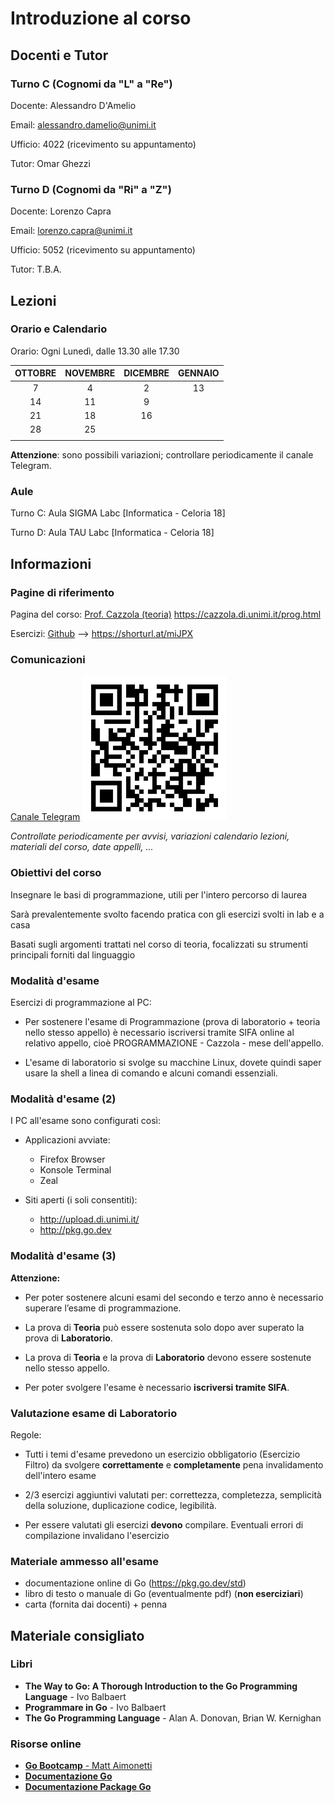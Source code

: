 # Introduzione al corso

## Docenti e Tutor

### Turno C (Cognomi da "L" a "Re")

Docente: Alessandro D'Amelio

Email: alessandro.damelio@unimi.it

Ufficio: 4022 (ricevimento su appuntamento)

Tutor: Omar Ghezzi

### Turno D (Cognomi da "Ri" a "Z")

Docente: Lorenzo Capra

Email: lorenzo.capra@unimi.it

Ufficio: 5052 (ricevimento su appuntamento)

Tutor: T.B.A.

## Lezioni

### Orario e Calendario

Orario: Ogni Lunedì, dalle 13.30 alle 17.30

| OTTOBRE | NOVEMBRE | DICEMBRE | GENNAIO |
|:-------:|:--------:|:--------:|:-------:|
| 7       | 4        | 2        | 13      |
| 14      | 11       | 9        |         |
| 21      | 18       | 16       |         |
| 28      | 25       |          |         |
|         |          |          |         |

**Attenzione**: sono possibili variazioni; controllare periodicamente il canale Telegram.

### Aule

Turno C: Aula SIGMA Labc [Informatica - Celoria 18]

Turno D: Aula TAU Labc [Informatica - Celoria 18]


## Informazioni

### Pagine di riferimento

Pagina del corso: [Prof. Cazzola (teoria)](https://cazzola.di.unimi.it/prog.html) https://cazzola.di.unimi.it/prog.html

Esercizi: [Github](https://github.com/LabProgrammazione1/Lab_2024-25) --> https://shorturl.at/miJPX

### Comunicazioni

[Canale Telegram](https://t.me/+VEeXSK_XSRlkNDlk)
![](qr.png "Telegram link")

*Controllate periodicamente per avvisi, variazioni calendario lezioni, materiali del corso, date appelli, ...*


### Obiettivi del corso

Insegnare le basi di programmazione, utili per l'intero percorso di laurea

Sarà prevalentemente svolto facendo pratica con gli esercizi svolti in lab e a casa

Basati sugli argomenti trattati nel corso di teoria, focalizzati su strumenti principali forniti dal linguaggio


### Modalità d'esame

Esercizi di programmazione al PC:

* Per sostenere l'esame di Programmazione (prova di laboratorio + teoria nello stesso appello) è necessario iscriversi tramite SIFA online al relativo appello, cioè PROGRAMMAZIONE - Cazzola - mese dell'appello.

* L'esame di laboratorio si svolge su macchine Linux, dovete quindi saper usare la shell a linea di comando e alcuni comandi essenziali.

### Modalità d'esame (2)

I PC all'esame sono configurati così:

* Applicazioni avviate:
	- Firefox Browser
	- Konsole Terminal
	- Zeal

* Siti aperti (i soli consentiti):
	- http://upload.di.unimi.it/
	- http://pkg.go.dev

### Modalità d'esame (3)

**Attenzione:**

* Per poter sostenere alcuni esami del secondo e terzo anno è necessario superare l’esame di programmazione.

* La prova di **Teoria** può essere sostenuta solo dopo aver superato la prova di **Laboratorio**.

* La prova di **Teoria** e la prova di **Laboratorio** devono essere sostenute nello stesso appello.

* Per poter svolgere l'esame è necessario **iscriversi tramite SIFA**.

### Valutazione esame di Laboratorio

Regole:

* Tutti i temi d'esame prevedono un esercizio obbligatorio (Esercizio Filtro) da svolgere **correttamente** e **completamente** pena invalidamento dell'intero esame

* 2/3 esercizi aggiuntivi valutati per: correttezza, completezza, semplicità della soluzione, duplicazione codice, legibilità.

* Per essere valutati gli esercizi **devono** compilare. Eventuali errori di compilazione invalidano l'esercizio

### Materiale ammesso all'esame

* documentazione online di Go (https://pkg.go.dev/std)
* libro di testo o manuale di Go (eventualmente pdf) (**non eserciziari**)
* carta (fornita dai docenti) + penna

## Materiale consigliato

### Libri

* **The Way to Go: A Thorough Introduction to the Go Programming Language** - Ivo Balbaert
* **Programmare in Go** - Ivo Balbaert
* **The Go Programming Language** - Alan A. Donovan, Brian W. Kernighan

### Risorse online

* [**Go Bootcamp** - Matt Aimonetti](http://www.golangbootcamp.com/book/)
* [**Documentazione Go**](https://golang.org/doc/)
* [**Documentazione Package Go**](https://golang.org/pkg)
